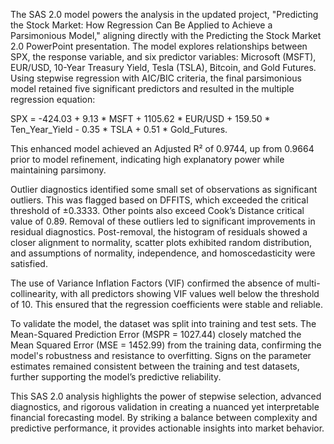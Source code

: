 The SAS 2.0 model powers the analysis in the updated project, "Predicting the Stock Market: How Regression Can Be Applied to Achieve a Parsimonious Model," aligning directly with the Predicting the Stock Market 2.0 PowerPoint presentation. The model explores relationships between SPX, the response variable, and six predictor variables: Microsoft (MSFT), EUR/USD, 10-Year Treasury Yield, Tesla (TSLA), Bitcoin, and Gold Futures. Using stepwise regression with AIC/BIC criteria, the final parsimonious model retained five significant predictors and resulted in the multiple regression equation:

SPX = -424.03 + 9.13 * MSFT + 1105.62 * EUR/USD + 159.50 * Ten_Year_Yield - 0.35 * TSLA + 0.51 * Gold_Futures.

This enhanced model achieved an Adjusted R² of 0.9744, up from 0.9664 prior to model refinement, indicating high explanatory power while maintaining parsimony.

Outlier diagnostics identified some small set of observations as significant outliers. This was flagged based on DFFITS, which exceeded the critical threshold of ±0.3333. Other points also exceed Cook’s Distance critical value of 0.89. Removal of these outliers led to significant improvements in residual diagnostics. Post-removal, the histogram of residuals showed a closer alignment to normality, scatter plots exhibited random distribution, and assumptions of normality, independence, and homoscedasticity were satisfied.

The use of Variance Inflation Factors (VIF) confirmed the absence of multi-collinearity, with all predictors showing VIF values well below the threshold of 10. This ensured that the regression coefficients were stable and reliable.

To validate the model, the dataset was split into training and test sets. The Mean-Squared Prediction Error (MSPR = 1027.44) closely matched the Mean Squared Error (MSE = 1452.99) from the training data, confirming the model's robustness and resistance to overfitting. Signs on the parameter estimates remained consistent between the training and test datasets, further supporting the model’s predictive reliability.

This SAS 2.0 analysis highlights the power of stepwise selection, advanced diagnostics, and rigorous validation in creating a nuanced yet interpretable financial forecasting model. By striking a balance between complexity and predictive performance, it provides actionable insights into market behavior.

